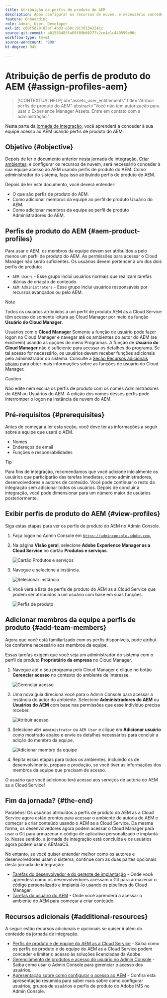 ```yaml
---
title: Atribuição de perfis de produto do AEM
description: Após configurar os recursos de nuvem, é necessário conceder à equipe acesso ao AEM usando perfis de produto do AEM.
feature: Onboarding
role: Admin, User, Developer
exl-id: c00f5d28-85af-4bd3-a50c-913d1342241c
source-git-commit: a01583483fa89f89b60277c2ce4e1c440590e96c
workflow-type: tm+mt
source-wordcount: '898'
ht-degree: 94%

---
```


# Atribuição de perfis de produto do AEM {#assign-profiles-aem}

>[!CONTEXTUALHELP]
>id="assets_user_entitlements"
>title="Atribuir perfis de produto do AEM"
>abstract="Você não tem autorização para usar o Experience Manager Assets. Entre em contato com a administração."

Nesta parte da [jornada de integração,](overview.md) você aprenderá a conceder à sua equipe acesso ao AEM usando perfis de produto do AEM.

## Objetivo {#objective}

Depois de ler o documento anterior nesta jornada de integração, [Criar ambientes,](create-environments.md) e configurar os recursos de nuvem, será necessário conceder à sua equipe acesso ao AEM usando perfis de produto do AEM. Como administrador do sistema, faça isso atribuindo perfis de produto do AEM.

Depois de ler este documento, você deverá entender:

* O que são perfis de produto do AEM.
* Como adicionar membros da equipe ao perfil de produto Usuário do AEM.
* Como adicionar membros da equipe ao perfil de produto Administradores do AEM.

## Perfis de produto do AEM {#aem-product-profiles}

Para usar o AEM, os membros da equipe devem ser atribuídos a pelo menos um perfil de produto do AEM. As permissões para acessar o Cloud Manager não serão suficientes. Os usuários devem pertencer a um dos dois perfis de produto:

* `AEM Users` - Esse grupo inclui usuários normais que realizam tarefas diárias de criação de conteúdo.
* `AEM Administrators` - Esse grupo inclui usuários responsáveis por recursos avançados ou pelo AEM.

>[!NOTE]
>
>Todos os usuários atribuídos a um perfil de produto AEM as a Cloud Service têm acesso de somente leitura ao Cloud Manager por meio da função **Usuário do Cloud Manager**.
>
>Usuários com o **Cloud Manager** Somente a função de usuário pode fazer logon no Cloud Manager e navegar até os ambientes do autor do AEM (se existirem) usando as opções do menu Programas. A função de **Usuário do Cloud Manager** não é suficiente para acessar os detalhes do programa. Se tal acesso for necessário, os usuários devem receber funções adicionais pelo administrador do sistema.
>Consulte a [Seção Recursos adicionais abaixo](#additional-resources) para obter mais informações sobre as funções de usuário do Cloud Manager.

>[!CAUTION]
>
>Não edite nem exclua os perfis de produto com os nomes Administradores do AEM ou Usuários do AEM. A edição dos nomes desses perfis pode interromper o logon na instância de nuvem do AEM.

## Pré-requisitos {#prerequisites}

Antes de começar a ler esta seção, você deve ter as informações a seguir sobre a equipe que usará o AEM.

* Nomes
* Endereços de email
* Funções e responsabilidades

>[!TIP]
>
>Para fins de integração, recomendamos que você adicione inicialmente os usuários que participarão das tarefas imediatas, como administradores, desenvolvedores e autores de conteúdo. Você pode continuar o resto da integração sem adicionar todos os usuários. Depois de concluir a integração, você pode dimensionar para um número maior de usuários posteriormente.

## Exibir perfis de produto do AEM {#view-profiles}

Siga estas etapas para ver os perfis de produto do AEM no Admin Console.

1. Faça logon no Admin Console em [`https://adminconsole.adobe.com`.](https://adminconsole.adobe.com)

1. Na página **Visão geral**, selecione **Adobe Experience Manager as a Cloud Service** no cartão **Produtos e serviços**.

   ![Cartão Produtos e serviços](/help/journey-onboarding/assets/assign-team1.png)

1. Navegue e selecione a instância.

   ![Selecionar instância](/help/journey-onboarding/assets/cloud-profiles-1.png)

1. Você verá a lista de perfis de produto do AEM as a Cloud Service que podem ser atribuídos a um usuário com base em suas funções.

   ![Perfis de produto](/help/journey-onboarding/assets/cloud-profiles-2.png)

## Adicionar membros da equipe a perfis de produto {#add-team-members}

Agora que você está familiarizado com os perfis disponíveis, pode atribuí-los conforme necessário aos membros da equipe.

Essas tarefas exigem que você seja um administrador do sistema com o perfil de produto **Proprietário da empresa** no Cloud Manager.

1. Navegue até o seu programa pelo Cloud Manager e clique no botão **Gerenciar acesso** no contexto do ambiente de interesse.

   ![Gerenciar acesso](/help/journey-onboarding/assets/add-team1.png)

1. Uma nova guia direciona você para o Admin Console para acessar a instância do autor do ambiente. Selecione **Administradores do AEM** ou **Usuários do AEM** com base nas permissões que esse indivíduo precisa receber.

   ![Atribuir acesso](/help/journey-onboarding/assets/add-team2.png)

1. Selecione `AEM Administrator` ou `AEM User` e clique em **Adicionar usuário** como mostrado abaixo e envie os detalhes necessários para concluir a adição do membro da equipe.

   ![Adicionar membro da equipe](/help/journey-onboarding/assets/add-team3.png)

1. Repita essas etapas para todos os ambientes, incluindo os de desenvolvimento, preparo e produção, se você tiver as informações dos membros da equipe que precisam de acesso.

O usuário que você adicionou terá acesso aos serviços de autoria do AEM as a Cloud Service!

## Fim da jornada? {#the-end}

Parabéns! Os usuários atribuídos a perfis de produto do AEM as a Cloud Service agora estão prontos para acessar o ambiente de autoria do AEM e começar a criar conteúdo usando o AEM as a Cloud Service. Da mesma forma, os desenvolvedores agora podem acessar o Cloud Manager para usar o Git para armazenar o código de aplicativo personalizado e implantá-lo. Nesse sentido, a jornada de integração está concluída e os usuários agora podem usar o AEMaaCS.

No entanto, se você quiser entender melhor como os autores e desenvolvedores usam o sistema, continue com as duas partes opcionais desta jornada de integração:

* [Tarefas do desenvolvedor e do gerente de implantação](developers.md) - Onde você aprenderá como os desenvolvedores acessam o Git para armazenar o código personalizado e implantá-lo usando os pipelines do Cloud Manager.
* [Tarefas do usuário do AEM](aem-users.md) - Onde você aprenderá a acessar o ambiente do AEM para começar a criar conteúdo.

## Recursos adicionais {#additional-resources}

A seguir estão recursos adicionais e opcionais se quiser ir além do conteúdo da jornada de integração.

* [Perfis de produto e de equipe do AEM as a Cloud Service](/help/onboarding/aem-cs-team-product-profiles.md) - Saiba como os perfis de produto e de equipe do AEM as a Cloud Service podem conceder e limitar o acesso às soluções licenciadas da Adobe.
* [Gerenciamento de produtos e acesso do usuário no Admin Console](/help/security/ims-support.md#managing-products-and-user-access-in-admin-console) - Saiba como usar o Admin Console para gerenciar o acesso dos usuários.
* [Apresentação sobre como configurar o acesso ao AEM](https://experienceleague.adobe.com/docs/experience-manager-learn/cloud-service/accessing/walk-through.html) - Confira esta apresentação resumida para saber mais sobre como configurar usuários, grupos de usuários e perfis de produto do Adobe IMS no Admin Console.

